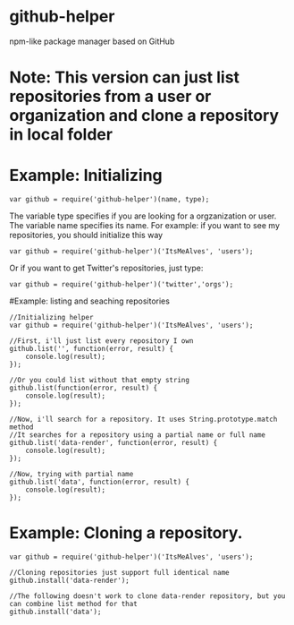 # github-helper
npm-like package manager based on GitHub
# Note: This version can just list repositories from a user or organization and clone a repository in local folder

# Example: Initializing

    var github = require('github-helper')(name, type);
The variable type specifies if you are looking for a orgzanization or user. The variable name specifies its name. For example: if you want to see my repositories, you should initialize this way
  
    var github = require('github-helper')('ItsMeAlves', 'users');

Or if you want to get Twitter's repositories, just type:

    var github = require('github-helper')('twitter','orgs');
  
#Example: listing and seaching repositories
  
    //Initializing helper
    var github = require('github-helper')('ItsMeAlves', 'users');
      
    //First, i'll just list every repository I own
    github.list('', function(error, result) {
        console.log(result);
    });
      
    //Or you could list without that empty string
    github.list(function(error, result) {
        console.log(result);
    });
      
    //Now, i'll search for a repository. It uses String.prototype.match method
    //It searches for a repository using a partial name or full name
    github.list('data-render', function(error, result) {
        console.log(result);
    });
      
    //Now, trying with partial name
    github.list('data', function(error, result) {
        console.log(result);
    });
    
# Example: Cloning a repository.

    var github = require('github-helper')('ItsMeAlves', 'users');
    
    //Cloning repositories just support full identical name
    github.install('data-render');
    
    //The following doesn't work to clone data-render repository, but you can combine list method for that
    github.install('data');
    
